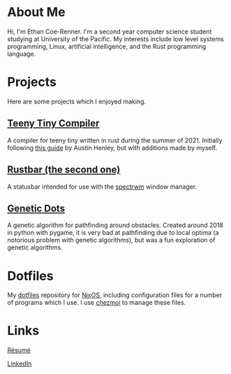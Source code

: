 # About Me

Hi, I\'m Ethan Coe-Renner. I\'m a second year computer science student
studying at University of the Pacific. My interests include low level
systems programming, Linux, artificial intelligence, and the Rust
programming language.

# Projects

Here are some projects which I enjoyed making.

## [Teeny Tiny Compiler](https://github.com/ethan-coe-renner/teeny-tiny-compiler)

A compiler for teeny tiny written in rust during the summer of 2021.
Initially following [this
guide](https://austinhenley.com/blog/teenytinycompiler1.html) by Austin
Henley, but with additions made by myself.

## [Rustbar (the second one)](https://github.com/ethan-coe-renner/rustbar-the-second-one)

A statusbar intended for use with the
[spectrwm](https://github.com/conformal/spectrwm) window manager.

## [Genetic Dots](https://github.com/ethan-coe-renner/geneticDots)

A genetic algorithm for pathfinding around obstacles. Created around
2018 in python with pygame, it is very bad at pathfinding due to local
optima (a notorious problem with genetic algorithms), but was a fun
exploration of genetic algorithms.

# Dotfiles

My [dotfiles](https://github.com/ethan-coe-renner/dotfiles) repository
for [NixOS](https://nixos.org), including configuration files for a
number of programs which I use. I use [chezmoi](https://chezmoi.io) to
manage these files.

# Links

[Résumé](https://ethan-coe-renner.github.io/resume.html)

[LinkedIn](https://www.linkedin.com/in/ethan-coe-renner-2629a5204)
